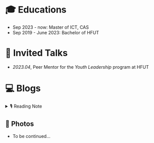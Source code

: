 # 🎓 Educations
- Sep 2023 - now: Master of ICT, CAS
- Sep 2019 - June 2023: Bachelor of HFUT

# 💬 Invited Talks
- *2023.04*, Peer Mentor for the *Youth Leadership* program at HFUT

# 💻 Blogs

<details>
<summary>🎙 Reading Note</summary>
<pre><code>
11/2024 春寒料峭吹酒醒，微冷，山头斜照却相迎
11/2024 久久为功,善作善成
</code></pre>
</details>

## 🎥 Photos
- To be continued…
